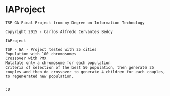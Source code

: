 # IAProject
    TSP GA Final Project from my Degree on Information Technology
    
    Copyright 2015 - Carlos Alfredo Cervantes Bedoy 
    
    IAProject 
    
    TSP - GA - Project tested with 25 cities
    Population with 100 chromosomes
    Crossover with PMX 
    Mutatate only a chromosome for each population
    Criteria of selection of the best 50 population, then generate 25 couples and then do crossover to generate 4 children for each couples, to regenerated new population.
    
    
    :D
